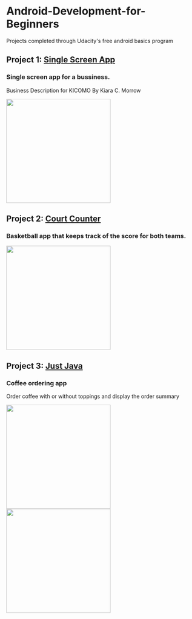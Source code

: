 # Android-Development-for-Beginners
Projects completed through Udacity's free android basics program

## Project 1: [Single Screen App](https://github.com/Eman214/Android-Development-for-Beginners/tree/master/Kicomo) 
### Single screen app for a bussiness.
Business Description for KICOMO By Kiara C. Morrow

<img src="https://i.imgur.com/4Dn7SeH.png" width="275">


## Project 2: [Court Counter](https://github.com/Eman214/Android-Development-for-Beginners/tree/master/CourtCounter) 
### Basketball app that keeps track of the score for both teams. 

<img src="https://i.imgur.com/AyltPzM.png" width="275">

## Project 3: [Just Java](https://github.com/Eman214/Android-Development-for-Beginners/tree/master/JustJava) 
### Coffee ordering app
Order coffee with or without toppings and display the order summary

<img src="https://i.imgur.com/lh5kQwz.png" width="275">   <img src="https://i.imgur.com/skVNWCk.png" width="275">

